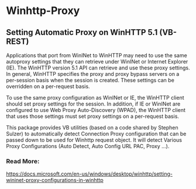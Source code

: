 # Winhttp-Proxy

## Setting Automatic Proxy on WinHTTP 5.1 (VB-REST)
Applications that port from WinINet to WinHTTP may need to use the same autoproxy settings that they can retrieve under WinINet or Internet Explorer (IE). The WinHTTP version 5.1 API can retrieve and use these proxy settings. In general, WinHTTP specifies the proxy and proxy bypass servers on a per-session basis when the session is created. These settings can be overridden on a per-request basis.

To use the same proxy configuration as WinINet or IE, the WinHTTP client should set proxy settings for the session. In addition, if IE or WinINet are configured to use Web Proxy Auto-Discovery (WPAD), the WinHTTP client that uses those settings must set proxy settings on a per-request basis. 

This package provides VB utilities (based on a code shared by Stephen Sulzer) to automatically detect Connection Proxy configuration that can be passed down to be used for Winhttp request object. It will detect Various Proxy Configurations (Auto Detect, Auto Config URL PAC, Proxy ...).

### Read More:
https://docs.microsoft.com/en-us/windows/desktop/winhttp/setting-wininet-proxy-configurations-in-winhttp
